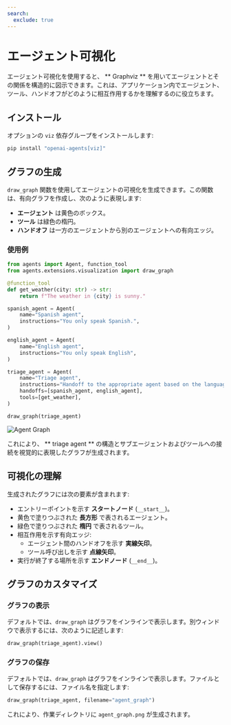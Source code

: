 ```yaml
---
search:
  exclude: true
---
```

# エージェント可視化

エージェント可視化を使用すると、 ** Graphviz ** を用いてエージェントとその関係を構造的に図示できます。これは、アプリケーション内でエージェント、ツール、ハンドオフがどのように相互作用するかを理解するのに役立ちます。

## インストール

オプションの `viz` 依存グループをインストールします:

```bash
pip install "openai-agents[viz]"
```

## グラフの生成

`draw_graph` 関数を使用してエージェントの可視化を生成できます。この関数は、有向グラフを作成し、次のように表現します:

- **エージェント** は黄色のボックス。
- **ツール** は緑色の楕円。
- **ハンドオフ** は一方のエージェントから別のエージェントへの有向エッジ。

### 使用例

```python
from agents import Agent, function_tool
from agents.extensions.visualization import draw_graph

@function_tool
def get_weather(city: str) -> str:
    return f"The weather in {city} is sunny."

spanish_agent = Agent(
    name="Spanish agent",
    instructions="You only speak Spanish.",
)

english_agent = Agent(
    name="English agent",
    instructions="You only speak English",
)

triage_agent = Agent(
    name="Triage agent",
    instructions="Handoff to the appropriate agent based on the language of the request.",
    handoffs=[spanish_agent, english_agent],
    tools=[get_weather],
)

draw_graph(triage_agent)
```

![Agent Graph](../assets/images/graph.png)

これにより、 ** triage agent ** の構造とサブエージェントおよびツールへの接続を視覚的に表現したグラフが生成されます。


## 可視化の理解

生成されたグラフには次の要素が含まれます:

- エントリーポイントを示す **スタートノード** (`__start__`)。
- 黄色で塗りつぶされた **長方形** で表されるエージェント。
- 緑色で塗りつぶされた **楕円** で表されるツール。
- 相互作用を示す有向エッジ:
  - エージェント間のハンドオフを示す **実線矢印**。
  - ツール呼び出しを示す **点線矢印**。
- 実行が終了する場所を示す **エンドノード** (`__end__`)。

## グラフのカスタマイズ

### グラフの表示
デフォルトでは、`draw_graph` はグラフをインラインで表示します。別ウィンドウで表示するには、次のように記述します:

```python
draw_graph(triage_agent).view()
```

### グラフの保存
デフォルトでは、`draw_graph` はグラフをインラインで表示します。ファイルとして保存するには、ファイル名を指定します:

```python
draw_graph(triage_agent, filename="agent_graph")
```

これにより、作業ディレクトリに `agent_graph.png` が生成されます。
